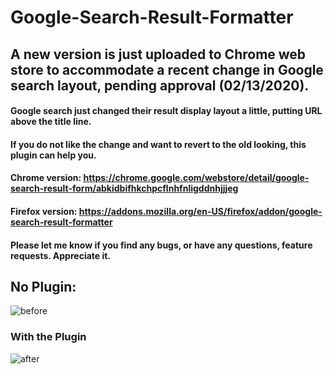 # Google-Search-Result-Formatter

## A new version is just uploaded to Chrome web store to accommodate a recent change in Google search layout, pending approval (02/13/2020).

#### Google search just changed their result display layout a little, putting URL above the title line.

#### If you do not like the change and want to revert to the old looking, this plugin can help you.

#### Chrome version: https://chrome.google.com/webstore/detail/google-search-result-form/abkidbifhkchpcflnhfnligddnhjjjeg

#### Firefox version: https://addons.mozilla.org/en-US/firefox/addon/google-search-result-formatter


####  Please let me know if you find any bugs,  or have any questions, feature requests. Appreciate it. 

#### 

## No Plugin:
![before](https://user-images.githubusercontent.com/16822569/72548203-78e1fb80-384b-11ea-8e36-a4f1762cd20c.PNG)


### With the Plugin
![after](https://user-images.githubusercontent.com/16822569/72548208-7b445580-384b-11ea-81d4-83f2b38dcf29.PNG)
